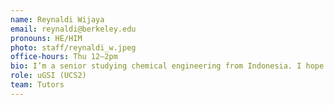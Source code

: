 ```yaml
---
name: Reynaldi Wijaya
email: reynaldi@berkeley.edu
pronouns: HE/HIM
photo: staff/reynaldi_w.jpeg
office-hours: Thu 12–2pm
bio: I’m a senior studying chemical engineering from Indonesia. I hope you will enjoy Data 8 as much as I enjoy talking about it!
role: uGSI (UCS2)
team: Tutors
---
```

